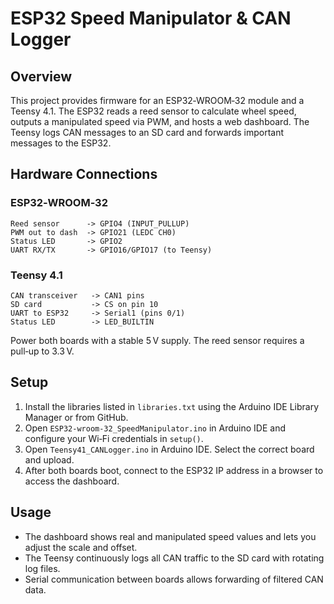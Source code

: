 # ESP32 Speed Manipulator & CAN Logger

## Overview
This project provides firmware for an ESP32‑WROOM‑32 module and a Teensy 4.1. The ESP32 reads a reed sensor to calculate wheel speed, outputs a manipulated speed via PWM, and hosts a web dashboard. The Teensy logs CAN messages to an SD card and forwards important messages to the ESP32.

## Hardware Connections
### ESP32‑WROOM‑32
```
Reed sensor      -> GPIO4 (INPUT_PULLUP)
PWM out to dash  -> GPIO21 (LEDC CH0)
Status LED       -> GPIO2
UART RX/TX       -> GPIO16/GPIO17 (to Teensy)
```
### Teensy 4.1
```
CAN transceiver   -> CAN1 pins
SD card           -> CS on pin 10
UART to ESP32     -> Serial1 (pins 0/1)
Status LED        -> LED_BUILTIN
```
Power both boards with a stable 5 V supply. The reed sensor requires a pull‑up to 3.3 V.

## Setup
1. Install the libraries listed in `libraries.txt` using the Arduino IDE Library Manager or from GitHub.
2. Open `ESP32-wroom-32_SpeedManipulator.ino` in Arduino IDE and configure your Wi‑Fi credentials in `setup()`.
3. Open `Teensy41_CANLogger.ino` in Arduino IDE. Select the correct board and upload.
4. After both boards boot, connect to the ESP32 IP address in a browser to access the dashboard.

## Usage
* The dashboard shows real and manipulated speed values and lets you adjust the scale and offset.
* The Teensy continuously logs all CAN traffic to the SD card with rotating log files.
* Serial communication between boards allows forwarding of filtered CAN data.


